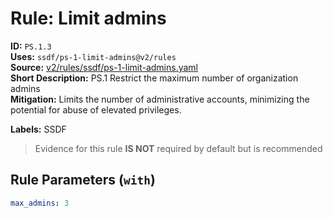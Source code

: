 # Rule: Limit admins  
**ID:** `PS.1.3`  
**Uses:** `ssdf/ps-1-limit-admins@v2/rules`  
**Source:** [v2/rules/ssdf/ps-1-limit-admins.yaml](https://github.com/scribe-public/sample-policies/v2/rules/ssdf/ps-1-limit-admins.yaml)  
**Short Description:** PS.1 Restrict the maximum number of organization admins  
**Mitigation:** Limits the number of administrative accounts, minimizing the potential for abuse of elevated privileges.
  
**Labels:** SSDF  
> Evidence for this rule **IS NOT** required by default but is recommended


## Rule Parameters (`with`)  
```yaml
max_admins: 3
```

